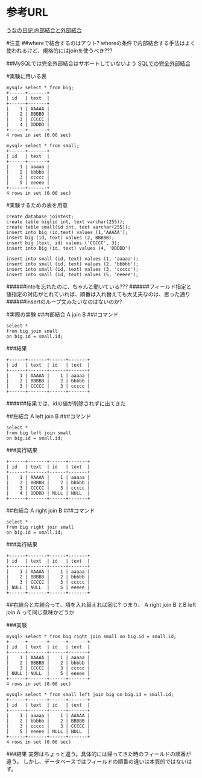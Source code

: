 # 参考URL
[うなの日記 内部結合と外部結合](http://d.hatena.ne.jp/unageanu/20070601/1180687226)

#注意
##whereで結合するのはアウト?
whereの条件で内部結合する手法はよく使われるけど、規格的にはjoinを使うべき???

##MySQLでは完全外部結合はサポートしていないよう
[SQLでの完全外部結合](http://mistymagich.wordpress.com/2011/01/06/mysql%E3%81%A7%E3%81%AE%E5%AE%8C%E5%85%A8%E5%A4%96%E9%83%A8%E7%B5%90%E5%90%88/)


#実験に用いる表
~~~
mysql> select * from big;
+------+-------+
| id   | text  |
+------+-------+
|    1 | AAAAA |
|    2 | BBBBB |
|    3 | CCCCC |
|    4 | DDDDD |
+------+-------+
4 rows in set (0.00 sec)

mysql> select * from small;
+------+-------+
| id   | text  |
+------+-------+
|    1 | aaaaa |
|    2 | bbbbb |
|    3 | ccccc |
|    5 | eeeee |
+------+-------+
4 rows in set (0.00 sec)
~~~
#実験するための表を用意
~~~
create database jointest;
create table big(id int, text varchar(255));
create table small(id int, text varchar(255));
insert into big (id,text) values (1,'AAAAA');
insert big (id, text) values (2, BBBBB);
insert big (text, id) values ('CCCCC', 3);
insert into big (id, text) values (4, 'DDDDD')

insert into small (id, text) values (1, 'aaaaa');
insert into small (id, text) values (2, 'bbbbb');
insert into small (id, text) values (3, 'ccccc');
insert into small (id, text) values (5, 'eeeee');
~~~
######intoを忘れたのに、ちゃんと動いている???
######フィールド指定と値指定の対応がとれていれば、順番は入れ替えても大丈夫なのは、思った通り
######insertのループ文みたいなのはないのか?

#実際の実験
##内部結合 A join B
###コマンド
~~~
select *
from big join small
on big.id = small.id;
~~~
###結果
~~~
+------+-------+------+-------+
| id   | text  | id   | text  |
+------+-------+------+-------+
|    1 | AAAAA |    1 | aaaaa |
|    2 | BBBBB |    2 | bbbbb |
|    3 | CCCCC |    3 | ccccc |
+------+-------+------+-------+
~~~
######結果では、idの値が削除されずに出てきた

##左結合 A left join B
###コマンド
~~~
select *
from big left join small
on big.id = small.id;
~~~
###実行結果
~~~
+------+-------+------+-------+
| id   | text  | id   | text  |
+------+-------+------+-------+
|    1 | AAAAA |    1 | aaaaa |
|    2 | BBBBB |    2 | bbbbb |
|    3 | CCCCC |    3 | ccccc |
|    4 | DDDDD | NULL | NULL  |
+------+-------+------+-------+
~~~

##右結合 A right join B
###コマンド
~~~
select *
from big right join small
on big.id = small.id;
~~~
###実行結果
~~~
+------+-------+------+-------+
| id   | text  | id   | text  |
+------+-------+------+-------+
|    1 | AAAAA |    1 | aaaaa |
|    2 | BBBBB |    2 | bbbbb |
|    3 | CCCCC |    3 | ccccc |
| NULL | NULL  |    5 | eeeee |
+------+-------+------+-------+
~~~

##右結合と左結合って、項を入れ替えれば同じ?
つまり、 A right join B とB left join A って同じ意味かどうか

###実験
~~~
mysql> select * from big right join small on big.id = small.id;
+------+-------+------+-------+
| id   | text  | id   | text  |
+------+-------+------+-------+
|    1 | AAAAA |    1 | aaaaa |
|    2 | BBBBB |    2 | bbbbb |
|    3 | CCCCC |    3 | ccccc |
| NULL | NULL  |    5 | eeeee |
+------+-------+------+-------+
4 rows in set (0.00 sec)

mysql> select * from small left join big on big.id = small.id;
+------+-------+------+-------+
| id   | text  | id   | text  |
+------+-------+------+-------+
|    1 | aaaaa |    1 | AAAAA |
|    2 | bbbbb |    2 | BBBBB |
|    3 | ccccc |    3 | CCCCC |
|    5 | eeeee | NULL | NULL  |
+------+-------+------+-------+
4 rows in set (0.00 sec)
~~~
###結果
実際はちょっと違う。具体的には帰ってきた時のフィールドの順番が違う。
しかし、データベースではフィールドの順番の違いは本質的ではないはず。


